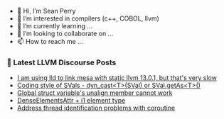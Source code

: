- 👋 Hi, I’m Sean Perry
- 👀 I’m interested in compilers (c++, COBOL, llvm)
- 🌱 I’m currently learning ...
- 💞️ I’m looking to collaborate on ...
- 📫 How to reach me ...

<!---
s66perry/s66perry is a ✨ special ✨ repository because its `README.md` (this file) appears on your GitHub profile.
You can click the Preview link to take a look at your changes.
--->
### 📕 Latest LLVM Discourse Posts

<!-- DISCOURSE-LLVM:START -->
- [I am using lld to link mesa with static llvm 13.0.1, but that&#39;s very slow](https://discourse.llvm.org/t/i-am-using-lld-to-link-mesa-with-static-llvm-13-0-1-but-thats-very-slow/62606#post_3)
- [Coding style of SVals - dyn_cast&lt;T&gt;&lpar;SVal&rpar; or SVal.getAs&lt;T&gt;&lpar;&rpar;](https://discourse.llvm.org/t/coding-style-of-svals-dyn-cast-t-sval-or-sval-getas-t/62602#post_2)
- [Global struct variable&#39;s unalign member cannot work](https://discourse.llvm.org/t/global-struct-variables-unalign-member-cannot-work/62612#post_1)
- [DenseElementsAttr + i1 element type](https://discourse.llvm.org/t/denseelementsattr-i1-element-type/62525#post_12)
- [Address thread identification problems with coroutine](https://discourse.llvm.org/t/address-thread-identification-problems-with-coroutine/62015?page=3#post_45)
<!-- DISCOURSE-LLVM:END -->
